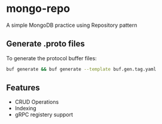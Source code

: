 
# mongo-repo
A simple MongoDB practice using Repository pattern


## Generate .proto files 
To generate the protocol buffer files:
```bash
buf generate && buf generate --template buf.gen.tag.yaml
```


## Features
- CRUD Operations
- Indexing
- gRPC registery support

